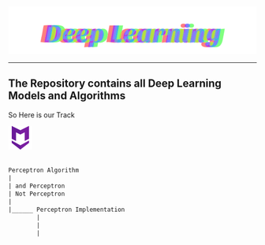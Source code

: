 ![image](/DeepLearning.png)

***
## The Repository contains all Deep Learning Models and Algorithms



So Here is our Track

![alt text](https://github.com/adam-p/markdown-here/raw/master/src/common/images/icon48.png "Logo Title Text 1")


```

Perceptron Algorithm
|
| and Perceptron
| Not Perceptron
|
|______ Perceptron Implementation
        |
        |
        | 

